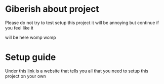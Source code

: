 # Giberish about project

Please do not try to test setup this project it will be annoying but continue if you feel like it

will be here womp womp

# Setup guide

Under this [link](https://jansevounek.github.io/Learner_docs/) is a website that tells you all that you need to setup this project on your own